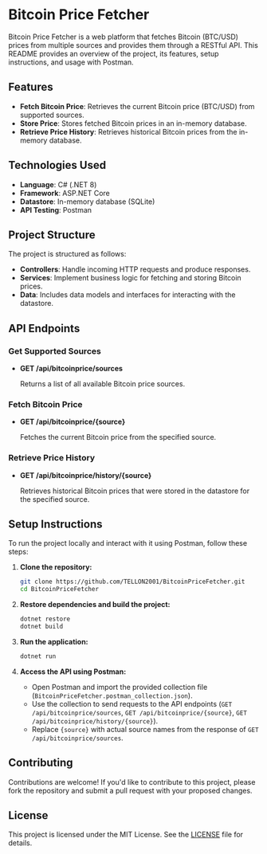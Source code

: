# Bitcoin Price Fetcher

Bitcoin Price Fetcher is a web platform that fetches Bitcoin (BTC/USD) prices from multiple sources and provides them through a RESTful API. This README provides an overview of the project, its features, setup instructions, and usage with Postman.

## Features

- **Fetch Bitcoin Price**: Retrieves the current Bitcoin price (BTC/USD) from supported sources.
- **Store Price**: Stores fetched Bitcoin prices in an in-memory database.
- **Retrieve Price History**: Retrieves historical Bitcoin prices from the in-memory database.

## Technologies Used

- **Language**: C# (.NET 8)
- **Framework**: ASP.NET Core
- **Datastore**: In-memory database (SQLite)
- **API Testing**: Postman

## Project Structure

The project is structured as follows:

- **Controllers**: Handle incoming HTTP requests and produce responses.
- **Services**: Implement business logic for fetching and storing Bitcoin prices.
- **Data**: Includes data models and interfaces for interacting with the datastore.

## API Endpoints

### Get Supported Sources

- **GET /api/bitcoinprice/sources**

  Returns a list of all available Bitcoin price sources.

### Fetch Bitcoin Price

- **GET /api/bitcoinprice/{source}**

  Fetches the current Bitcoin price from the specified source.

### Retrieve Price History

- **GET /api/bitcoinprice/history/{source}**

  Retrieves historical Bitcoin prices that were stored in the datastore for the specified source.

## Setup Instructions

To run the project locally and interact with it using Postman, follow these steps:

1. **Clone the repository:**

   ```bash
   git clone https://github.com/TELLON2001/BitcoinPriceFetcher.git
   cd BitcoinPriceFetcher
   ```

2. **Restore dependencies and build the project:**

   ```bash
   dotnet restore
   dotnet build
   ```

3. **Run the application:**

   ```bash
   dotnet run
   ```

4. **Access the API using Postman:**

   - Open Postman and import the provided collection file (`BitcoinPriceFetcher.postman_collection.json`).
   - Use the collection to send requests to the API endpoints (`GET /api/bitcoinprice/sources`, `GET /api/bitcoinprice/{source}`, `GET /api/bitcoinprice/history/{source}`).
   - Replace `{source}` with actual source names from the response of `GET /api/bitcoinprice/sources`.

## Contributing

Contributions are welcome! If you'd like to contribute to this project, please fork the repository and submit a pull request with your proposed changes.

## License

This project is licensed under the MIT License. See the [LICENSE](./LICENSE) file for details.
